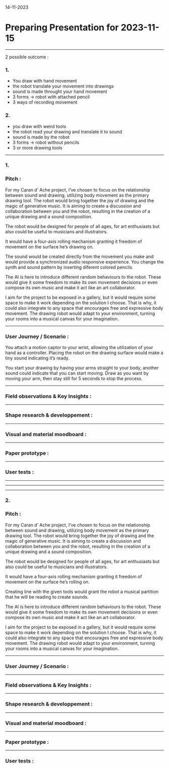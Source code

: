 14-11-2023
# Preparing Presentation for 2023-11-15
---

2 possible outcome : 

### 1.

- You draw with hand movement
- the robot translate your movement into drawings
- sound is made throught your hand movement
- 3 forms -> robot with attached pencil
- 3 ways of recording movement

### 2.

- you draw with weird tools
- the robot read your drawing and translate it to sound
- sound is made by the robot
- 3 forms -> robot without pencils
- 3 or more drawing tools

---

### 1. 

### Pitch :

For my Caran d’ Ache project, I’ve chosen to focus on the relationship between sound and drawing, utilizing body movement as the primary drawing tool. The robot would bring together the joy of drawing and the magic of generative music. It is aiming to create a discussion and collaboration between you and the robot, resulting in the creation of a unique drawing and a sound composition.

The robot would be designed for people of all ages, for art enthusiasts but also could be useful to musicians and illustrators.

It would have a four-axis rolling mechanism granting it freedom of movement on the surface he’s drawing on. 

The sound would be created directly from the movement you make and would provide a synchronized audio responsive experience. You change the synth and sound pattern by inserting diferent colored pencils.

The AI is here to introduce different random behaviours to the robot. These would give it some freedom to make its own movement decisions or even compose its own music and make it act like an art collaborator.

I aim for the project to be exposed in a gallery, but it would require some space to make it work depending on the solution I choose. That is why, it could also integrate to any space that encourages free and expressive body movement. The drawing robot would adapt to your environment, turning your rooms into a musical canvas for your imagination.

---

### User Journey / Scenario :

You attach a motion captor to your wrist, allowing the utilization of your hand as a controller. Placing the robot on the drawing surface would make a tiny sound indicating it’s ready. 

You start your drawing by having your arms straight to your body, another sound could indicate that you can start moving. Draw as you want by moving your arm, then stay still for 5 seconds to stop the process.

---

### Field observations & Key Insights : 



---

### Shape research & developpement : 



---

### Visual and material moodboard : 



---

### Paper prototype : 



---

### User tests : 



---
---
---

### 2. 
### Pitch :

For my Caran d’ Ache project, I’ve chosen to focus on the relationship between sound and drawing, utilizing body movement as the primary drawing tool. The robot would bring together the joy of drawing and the magic of generative music. It is aiming to create a discussion and collaboration between you and the robot, resulting in the creation of a unique drawing and a sound composition.

The robot would be designed for people of all ages, for art enthusiasts but also could be useful to musicians and illustrators.

It would have a four-axis rolling mechanism granting it freedom of movement on the surface he’s rolling on. 

Creating line with the given tools would grant the robot a musical partition that he will be reading to create sounds.

The AI is here to introduce different random behaviours to the robot. These would give it some freedom to make its own movement decisions or even compose its own music and make it act like an art collaborator.

I aim for the project to be exposed in a gallery, but it would require some space to make it work depending on the solution I choose. That is why, it could also integrate to any space that encourages free and expressive body movement. The drawing robot would adapt to your environment, turning your rooms into a musical canvas for your imagination.

---

### User Journey / Scenario : 



---

### Field observations & Key Insights : 



---

### Shape research & developpement : 



---

### Visual and material moodboard : 



---

### Paper prototype : 



---

### User tests : 

